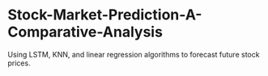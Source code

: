 # Stock-Market-Prediction-A-Comparative-Analysis
Using LSTM, KNN, and linear regression algorithms to forecast future stock prices.
